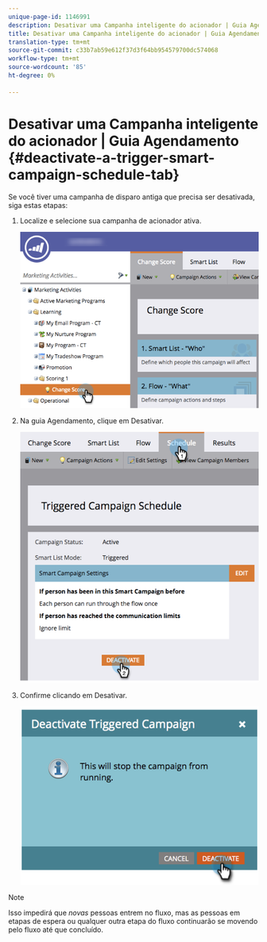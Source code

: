 ```yaml
---
unique-page-id: 1146991
description: Desativar uma Campanha inteligente do acionador | Guia Agendamento - Documentos do Marketing - Documentação do produto
title: Desativar uma Campanha inteligente do acionador | Guia Agendamento
translation-type: tm+mt
source-git-commit: c33b7ab59e612f37d3f64bb954579700dc574068
workflow-type: tm+mt
source-wordcount: '85'
ht-degree: 0%

---
```



# Desativar uma Campanha inteligente do acionador | Guia Agendamento {#deactivate-a-trigger-smart-campaign-schedule-tab}

Se você tiver uma campanha de disparo antiga que precisa ser desativada, siga estas etapas:

1. Localize e selecione sua campanha de acionador ativa.

   ![](assets/selectprogram-hands.png)

1. Na guia Agendamento, clique em Desativar.

   ![](assets/deactivateprogram-hands.png)

1. Confirme clicando em Desativar.

   ![](assets/image2014-9-22-13-3a59-3a6.png)

>[!NOTE]
>
>Isso impedirá que *novas* pessoas entrem no fluxo, mas as pessoas em etapas de espera ou qualquer outra etapa do fluxo continuarão se movendo pelo fluxo até que concluído.

